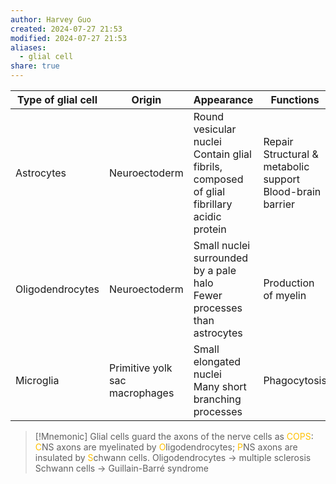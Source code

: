 ```yaml
---
author: Harvey Guo
created: 2024-07-27 21:53
modified: 2024-07-27 21:53
aliases:
  - glial cell
share: true
---
```

| Type of glial cell | Origin                         | Appearance                                                                                   | Functions                                                       |
| ------------------ | ------------------------------ | -------------------------------------------------------------------------------------------- | --------------------------------------------------------------- |
| Astrocytes         | Neuroectoderm                  | Round vesicular nuclei<br>Contain glial fibrils, composed of glial fibrillary acidic protein | Repair<br>Structural & metabolic support<br>Blood-brain barrier |
| Oligodendrocytes   | Neuroectoderm                  | Small nuclei surrounded by a pale halo<br>Fewer processes than astrocytes                    | Production of myelin                                            |
| Microglia          | Primitive yolk sac macrophages | Small elongated nuclei<br>Many short branching processes                                     | Phagocytosis                                                    |


>[!Mnemonic] 
>Glial cells guard the axons of the nerve cells as <font color="#ffc000">COPS</font>: <font color="#ffc000">C</font>NS axons are myelinated by <font color="#ffc000">O</font>ligodendrocytes; <font color="#ffc000">P</font>NS axons are insulated by <font color="#ffc000">S</font>chwann cells.
>Oligodendrocytes → multiple sclerosis
>Schwann cells → Guillain-Barré syndrome